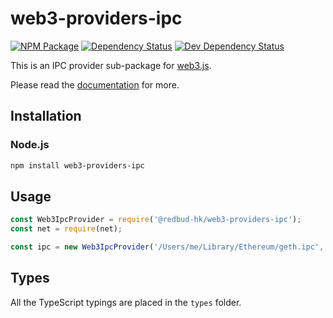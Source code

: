 # web3-providers-ipc

[![NPM Package][npm-image]][npm-url] [![Dependency Status][deps-image]][deps-url] [![Dev Dependency Status][deps-dev-image]][deps-dev-url]

This is an IPC provider sub-package for [web3.js][repo].

Please read the [documentation][docs] for more.

## Installation

### Node.js

```bash
npm install web3-providers-ipc
```

## Usage

```js
const Web3IpcProvider = require('@redbud-hk/web3-providers-ipc');
const net = require(net);

const ipc = new Web3IpcProvider('/Users/me/Library/Ethereum/geth.ipc', net);
```

## Types

All the TypeScript typings are placed in the `types` folder.

[docs]: http://web3js.readthedocs.io/en/1.0/
[repo]: https://github.com/redbud-hk/web3.js
[npm-image]: https://img.shields.io/npm/v/web3-providers-ipc.svg
[npm-url]: https://npmjs.org/package/web3-providers-ipc
[deps-image]: https://david-dm.org/redbud-hk/web3.js/1.x/status.svg?path=packages/web3-providers-ipc
[deps-url]: https://david-dm.org/redbud-hk/web3.js/1.x?path=packages/web3-providers-ipc
[deps-dev-image]: https://david-dm.org/redbud-hk/web3.js/1.x/dev-status.svg?path=packages/web3-providers-ipc
[deps-dev-url]: https://david-dm.org/redbud-hk/web3.js/1.x?type=dev&path=packages/web3-providers-ipc
